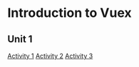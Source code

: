 # Introduction to Vuex

## Unit 1

[Activity 1](activities/activity-1.md)
[Activity 2](activities/activity-2.md)
[Activity 3](activities/activity-3.md)
